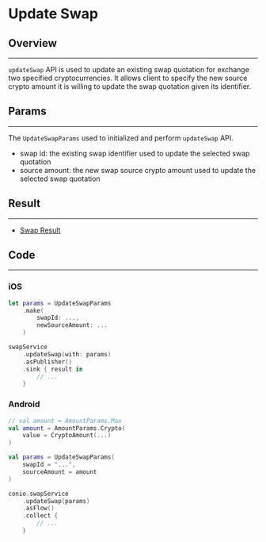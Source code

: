 # Update Swap

## Overview
---
`updateSwap` API is used to update an existing swap quotation for exchange two specified cryptocurrencies. It allows client to specify the new source crypto amount it is willing to update the swap quotation given its identifier.

## Params
---
The `UpdateSwapParams` used to initialized and perform `updateSwap` API.

- swap id: the existing swap identifier used to update the selected swap quotation
- source amount: the new swap source crypto amount used to update the selected swap quotation

## Result
---
- [Swap Result](SwapResult.md)

## Code
---
### iOS
```swift
let params = UpdateSwapParams
    .make(
        swapId: ..., 
        newSourceAmount: ...
    )

swapService
    .updateSwap(with: params)
    .asPublisher()
    .sink { result in
        // ...
    }
```

### Android
```kotlin
// val amount = AmountParams.Max
val amount = AmountParams.Crypto(
    value = CryptoAmount(...)
)

val params = UpdateSwapParams(
    swapId = "...",
    sourceAmount = amount
)

conio.swapService
    .updateSwap(params)
    .asFlow()
    .collect {
        // ...
    }
```